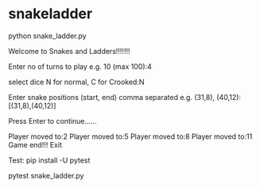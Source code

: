 # snakeladder

python snake_ladder.py

Welcome to Snakes and Ladders!!!!!!!

Enter no of turns to play e.g. 10 (max 100):4

select dice N for normal, C for Crooked:N

Enter snake positions (start, end) comma separated e.g. (31,8), (40,12): [(31,8),(40,12)]

Press Enter to continue......

Player moved to:2
Player moved to:5
Player moved to:8
Player moved to:11
Game end!!! Exit


Test:
pip install -U pytest

pytest snake_ladder.py